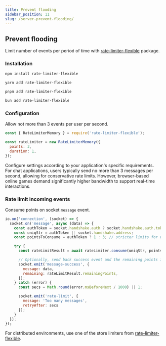 ```yaml
---
title: Prevent flooding
sidebar_position: 11
slug: /server-prevent-flooding/
---
```


## Prevent flooding

Limit number of events per period of time with [rate-limiter-flexible](https://www.npmjs.com/package/rate-limiter-flexible) package.

### Installation

<Tabs groupId="pm">
  <TabItem value="npm" label="NPM" default>

```sh
npm install rate-limiter-flexible
```

  </TabItem>
  <TabItem value="yarn" label="Yarn">

```sh
yarn add rate-limiter-flexible
```

  </TabItem>
  <TabItem value="pnpm" label="pnpm">

```sh
pnpm add rate-limiter-flexible
```

  </TabItem>
  <TabItem value="bun" label="Bun">

```sh
bun add rate-limiter-flexible
```

  </TabItem>
</Tabs>

### Configuration

Allow not more than 3 events per user per second.

```js
const { RateLimiterMemory } = require('rate-limiter-flexible');

const rateLimiter = new RateLimiterMemory({
  points: 3,
  duration: 1,
});
```

Configure settings according to your application's specific requirements.
For chat applications, users typically send no more than 3 messages per second, allowing for conservative rate limits.
However, browser-based online games demand significantly higher bandwidth to support real-time interactions.

### Rate limit incoming events

Consume points on socket `message` event.

```js
io.on('connection', (socket) => {
  socket.on('message', async (data) => {
    const authToken = socket.handshake.auth ? socket.handshake.auth.token : null;
    const uniqStr = authToken || socket.handshake.address;
    const pointsToConsume = authToken ? 1 : 3; // stricter limits for unauthenticated users

    try {
      const rateLimitResult = await rateLimiter.consume(uniqStr, pointsToConsume);

      // Optionally, send back success event and the remaining points info
      socket.emit('message-success', {
        message: data,
        remaining: rateLimitResult.remainingPoints,
      });
    } catch (error) {
      const secs = Math.round(error.msBeforeNext / 1000) || 1;

      socket.emit('rate-limit', {
        message: 'Too many messages',
        retryAfter: secs
      });
    }
  });
});
```

For distributed environments, use one of the store limiters from [rate-limiter-flexible](https://www.npmjs.com/package/rate-limiter-flexible).
